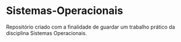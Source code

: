# Sistemas-Operacionais
Repositório criado com a finalidade de guardar um trabalho prático da disciplina Sistemas Operacionais.
